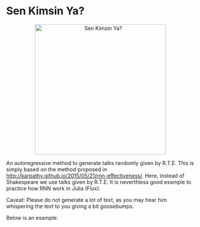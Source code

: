 # Sen Kimsin Ya?

<p align="center">
  <img src="https://user-images.githubusercontent.com/13106580/202849565-df233c8d-9373-496a-92be-b8baa10b69b6.jpg" width="350" title="Sen Kimsin Ya?">
</p>


An autoregressive method to generate talks randomly given by R.T.E. This is simply based on the method proposed in http://karpathy.github.io/2015/05/21/rnn-effectiveness/. Here, instead of Shakespeare we use talks given by R.T.E.  It is neverthless good example to practice how RNN work in Julia (Flux). 

Caveat: Please do not generate a lot of text, as you may hear him whispering the text to you giving a bit goosebumps.

Below is an example:

 
